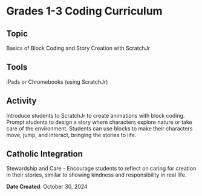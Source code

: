# Grades 1-3 Coding Curriculum

## Topic
Basics of Block Coding and Story Creation with ScratchJr

## Tools
iPads or Chromebooks (using ScratchJr)

## Activity
Introduce students to ScratchJr to create animations with block coding. Prompt students to design a story where characters explore nature or take care of the environment. Students can use blocks to make their characters move, jump, and interact, bringing the stories to life.

## Catholic Integration
Stewardship and Care - Encourage students to reflect on caring for creation in their stories, similar to showing kindness and responsibility in real life.

**Date Created**: October 30, 2024

